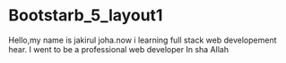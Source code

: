 # Bootstarb_5_layout1
Hello,my name is jakirul joha.now i learning full stack web developement hear. I went to be a professional web developer In sha Allah 
